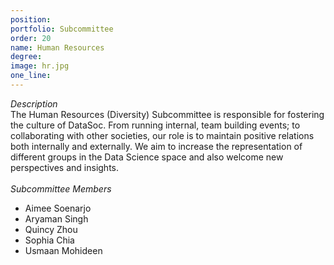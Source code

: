 ```yaml
---
position: 
portfolio: Subcommittee
order: 20
name: Human Resources
degree: 
image: hr.jpg
one_line:
---
```

*Description*
<br>
The Human Resources (Diversity) Subcommittee is responsible for fostering the culture of DataSoc. From running internal, team
building events; to collaborating with other societies, our role is to maintain positive relations both internally and externally. We aim
to increase the representation of different groups in the Data Science space and also welcome new perspectives and insights.
<br><br>
*Subcommittee Members*
<br>
* Aimee Soenarjo
* Aryaman Singh
* Quincy Zhou
* Sophia Chia
* Usmaan Mohideen
<br><br>